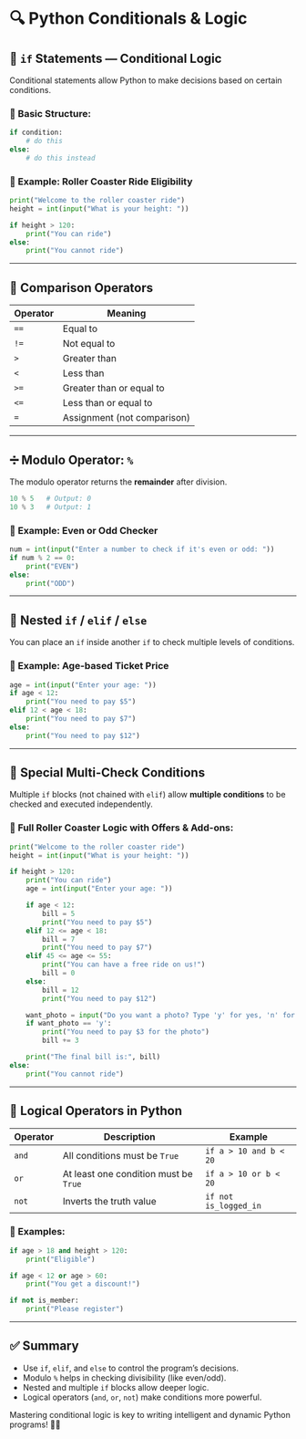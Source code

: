 # 🔍 Python Conditionals & Logic

## 🧠 `if` Statements — Conditional Logic

Conditional statements allow Python to make decisions based on certain conditions.

### 📌 Basic Structure:
```python
if condition:
    # do this
else:
    # do this instead
```

### 🎢 Example: Roller Coaster Ride Eligibility
```python
print("Welcome to the roller coaster ride")
height = int(input("What is your height: "))

if height > 120:
    print("You can ride")
else:
    print("You cannot ride")
```

---

## 🔢 Comparison Operators

| Operator | Meaning                    |
|----------|----------------------------|
| `==`     | Equal to                   |
| `!=`     | Not equal to               |
| `>`      | Greater than               |
| `<`      | Less than                  |
| `>=`     | Greater than or equal to   |
| `<=`     | Less than or equal to      |
| `=`      | Assignment (not comparison)|

---

## ➗ Modulo Operator: `%`

The modulo operator returns the **remainder** after division.

```python
10 % 5   # Output: 0
10 % 3   # Output: 1
```

### 🧮 Example: Even or Odd Checker
```python
num = int(input("Enter a number to check if it's even or odd: "))
if num % 2 == 0:
    print("EVEN")
else:
    print("ODD")
```

---

## 🧱 Nested `if` / `elif` / `else`

You can place an `if` inside another `if` to check multiple levels of conditions.

### 🎫 Example: Age-based Ticket Price
```python
age = int(input("Enter your age: "))
if age < 12:
    print("You need to pay $5")
elif 12 < age < 18:
    print("You need to pay $7")
else:
    print("You need to pay $12")
```

---

## 🎯 Special Multi-Check Conditions

Multiple `if` blocks (not chained with `elif`) allow **multiple conditions** to be checked and executed independently.

### 🎢 Full Roller Coaster Logic with Offers & Add-ons:
```python
print("Welcome to the roller coaster ride")
height = int(input("What is your height: "))

if height > 120:
    print("You can ride")
    age = int(input("Enter your age: "))

    if age < 12:
        bill = 5
        print("You need to pay $5")
    elif 12 <= age < 18:
        bill = 7
        print("You need to pay $7")
    elif 45 <= age <= 55:
        print("You can have a free ride on us!")
        bill = 0
    else:
        bill = 12
        print("You need to pay $12")

    want_photo = input("Do you want a photo? Type 'y' for yes, 'n' for no: ")
    if want_photo == 'y':
        print("You need to pay $3 for the photo")
        bill += 3

    print("The final bill is:", bill)
else:
    print("You cannot ride")
```

---

## 🔗 Logical Operators in Python

| Operator | Description                           | Example                          |
|----------|---------------------------------------|----------------------------------|
| `and`    | All conditions must be `True`         | `if a > 10 and b < 20`           |
| `or`     | At least one condition must be `True` | `if a > 10 or b < 20`            |
| `not`    | Inverts the truth value               | `if not is_logged_in`            |

### 🧠 Examples:
```python
if age > 18 and height > 120:
    print("Eligible")

if age < 12 or age > 60:
    print("You get a discount!")

if not is_member:
    print("Please register")
```

---

## ✅ Summary

- Use `if`, `elif`, and `else` to control the program’s decisions.
- Modulo `%` helps in checking divisibility (like even/odd).
- Nested and multiple `if` blocks allow deeper logic.
- Logical operators (`and`, `or`, `not`) make conditions more powerful.

Mastering conditional logic is key to writing intelligent and dynamic Python programs! 🚀🐍
